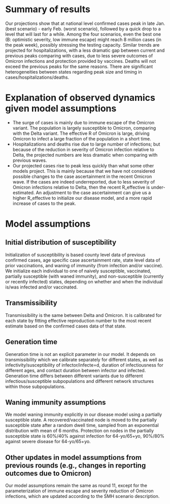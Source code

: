 # Summary of results
Our projections show that at national level confirmed cases peak in late Jan. (best scenario) - early Feb. (worst scenario), followed by a quick drop to a level that will last for a while. Among the four scenarios, even the best one (B: optimistic severity, low immune escape) might reach 8 million cases (in the peak week), possibly stressing the testing capacity. Similar trends are projected for hospitalizations, with a less dramatic gap between current and previous peaks comparing with cases, due to less severe outcomes of Omicron infections and protection provided by vaccines. Deaths will not exceed the previous peaks for the same reasons. There are significant heterogeneities between states regarding peak size and timing in cases/hospitalizations/deaths.

# Explanation of observed dynamics given model assumptions
- The surge of cases is mainly due to immune escape of the Omicron variant. The population is largely susceptible to Omicron, comparing with the Delta variant. The effective R of Omicron is large, driving Omicron to infect a large fraction of the population in a short time.
- Hospitalizations and deaths rise due to large number of infections; but because of the reduction in severity of Omicron infection relative to Delta, the projected numbers are less dramatic when comparing with previous waves.
- Our projected cases rise to peak less quickly than what some other models project. This is mainly because that we have not considered possible changes to the case ascertainment in the recent Omicron wave. If the cases are indeed underreported, due to less severity of Omicron infections relative to Delta, then the recent R_effective is under-estimated. An adjustment to the case ascertainment can give us a higher R_effective to initialize our disease model, and a more rapid increase of cases to the peak.

# Model assumptions
## Initial distribution of susceptibility
Initialization of susceptibility is based county level data of previous confirmed cases, age specific case ascertainment rate, state level data of prior vaccinations, and waning of immunity (from infection and/or vaccine). We initialize each individual to one of naively susceptible, vaccinated, partially susceptible (with waned immunity), and non-susceptible (currently or recently infected) states, depending on whether and when the individual is/was infected and/or vaccinated.

## Transmissibility
Transmissibility is the same between Delta and Omicron. It is calibrated for each state by fitting effective reproduction number to the most recent estimate based on the confirmed cases data of that state.

## Generation time
Generation time is not an explicit parameter in our model. It depends on transmissibility which we calibrate separately for different states, as well as infectivity/susceptibility of infector/infecte=d, duration of infectiousness for different ages, and contact duration between infector and infected. Generation time differs between different variants due to different infectious/susceptible subpopulations and different network structures within those subpopulations.

## Waning immunity assumptions
We model waning immunity explicitly in our disease model using a partially susceptible state. A recovered/vaccinated node is moved to the partially susceptible state after a random dwell time, sampled from an exponential distribution with mean of 6 months. Protection on nodes in the partially susceptible state is 60%/40% against infection for 64-yo/65+yo, 90%/80% against severe disease for 64-yo/65+yo.

## Other updates in model assumptions from previous rounds (e.g., changes in reporting outcomes due to Omicron)
Our model assumptions remain the same as round 11, except for the parameterization of immune escape and severity reduction of Omicron infections, which are updated according to the SMH scenario description.
